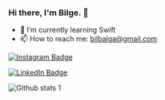 ### Hi there, I'm Bilge. 👋

- 🌱 I’m currently learning Swift
- 📫 How to reach me: bilbalga@gmail.com

[![Instagram Badge](https://img.shields.io/badge/-Instagram-C13584?style=flat-quare&labelColor=C13584&logo=instagram&logoColor=white&https://www.instagram.com/bilge_balga/=https://www.instagram.com/bilge_balga/)](https://www.instagram.com/bilge_balga/) 

[![LinkedIn Badge](https://img.shields.io/badge/-LinkedIn-001?style=quare&labelColor=001&logo=LinkedIn&logoColor=blue&https://www.linkedin.com/in/bilge-balga-88460a1bb/=https://www.linkedin.com/in/bilge-balga-88460a1bb/)](https://www.linkedin.com/in/bilge-balga-88460a1bb/) 

![Github stats 1](https://github-readme-stats.vercel.app/api?username=BilgeBalga&show_icons=true&theme=radical) 


